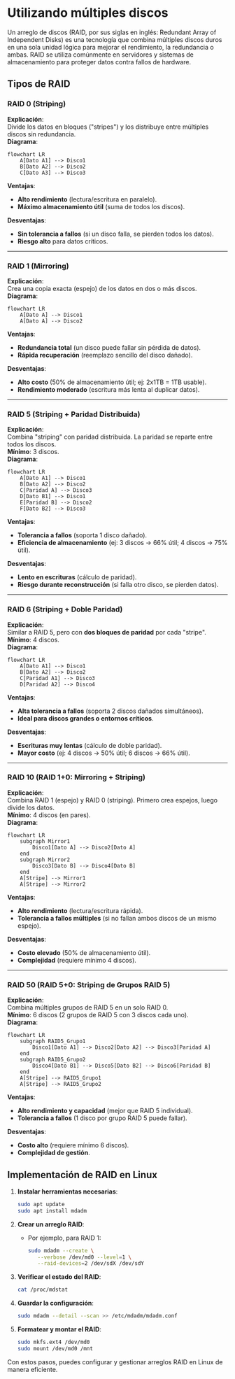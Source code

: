 # Utilizando múltiples discos

Un arreglo de discos (RAID, por sus siglas en inglés: Redundant Array of Independent Disks) es una tecnología que combina múltiples discos duros en una sola unidad lógica para mejorar el rendimiento, la redundancia o ambas. RAID se utiliza comúnmente en servidores y sistemas de almacenamiento para proteger datos contra fallos de hardware.

## Tipos de RAID

### RAID 0 (Striping)
**Explicación**:  
Divide los datos en bloques ("stripes") y los distribuye entre múltiples discos sin redundancia.  
**Diagrama**:
```mermaid
flowchart LR
    A[Dato A1] --> Disco1
    B[Dato A2] --> Disco2
    C[Dato A3] --> Disco3
```

**Ventajas**:  
- **Alto rendimiento** (lectura/escritura en paralelo).  
- **Máximo almacenamiento útil** (suma de todos los discos).  

**Desventajas**:  
- **Sin tolerancia a fallos** (si un disco falla, se pierden todos los datos).  
- **Riesgo alto** para datos críticos.

---

### RAID 1 (Mirroring)  
**Explicación**:  
Crea una copia exacta (espejo) de los datos en dos o más discos.  
**Diagrama**:
```mermaid
flowchart LR
    A[Dato A] --> Disco1
    A[Dato A] --> Disco2
```

**Ventajas**:  
- **Redundancia total** (un disco puede fallar sin pérdida de datos).  
- **Rápida recuperación** (reemplazo sencillo del disco dañado).  

**Desventajas**:  
- **Alto costo** (50% de almacenamiento útil; ej: 2x1TB = 1TB usable).  
- **Rendimiento moderado** (escritura más lenta al duplicar datos).

---

### RAID 5 (Striping + Paridad Distribuida)  
**Explicación**:  
Combina "striping" con paridad distribuida. La paridad se reparte entre todos los discos.  
**Mínimo**: 3 discos.  
**Diagrama**:
```mermaid
flowchart LR
    A[Dato A1] --> Disco1
    B[Dato A2] --> Disco2
    C[Paridad A] --> Disco3
    D[Dato B1] --> Disco1
    E[Paridad B] --> Disco2
    F[Dato B2] --> Disco3
```

**Ventajas**:  
- **Tolerancia a fallos** (soporta 1 disco dañado).  
- **Eficiencia de almacenamiento** (ej: 3 discos → 66% útil; 4 discos → 75% útil).  

**Desventajas**:  
- **Lento en escrituras** (cálculo de paridad).  
- **Riesgo durante reconstrucción** (si falla otro disco, se pierden datos).

---

### RAID 6 (Striping + Doble Paridad) 
**Explicación**:  
Similar a RAID 5, pero con **dos bloques de paridad** por cada "stripe".  
**Mínimo**: 4 discos.  
**Diagrama**:
```mermaid
flowchart LR
    A[Dato A1] --> Disco1
    B[Dato A2] --> Disco2
    C[Paridad A1] --> Disco3
    D[Paridad A2] --> Disco4
```

**Ventajas**:  
- **Alta tolerancia a fallos** (soporta 2 discos dañados simultáneos).  
- **Ideal para discos grandes o entornos críticos**.  

**Desventajas**:  
- **Escrituras muy lentas** (cálculo de doble paridad).  
- **Mayor costo** (ej: 4 discos → 50% útil; 6 discos → 66% útil).

---

### RAID 10 (RAID 1+0: Mirroring + Striping)  
**Explicación**:  
Combina RAID 1 (espejo) y RAID 0 (striping). Primero crea espejos, luego divide los datos.  
**Mínimo**: 4 discos (en pares).  
**Diagrama**:
```mermaid
flowchart LR
    subgraph Mirror1
        Disco1[Dato A] --> Disco2[Dato A]
    end
    subgraph Mirror2
        Disco3[Dato B] --> Disco4[Dato B]
    end
    A[Stripe] --> Mirror1
    A[Stripe] --> Mirror2
```

**Ventajas**:  
- **Alto rendimiento** (lectura/escritura rápida).  
- **Tolerancia a fallos múltiples** (si no fallan ambos discos de un mismo espejo).  

**Desventajas**:  
- **Costo elevado** (50% de almacenamiento útil).  
- **Complejidad** (requiere mínimo 4 discos).

---

### RAID 50 (RAID 5+0: Striping de Grupos RAID 5)
**Explicación**:  
Combina múltiples grupos de RAID 5 en un solo RAID 0.  
**Mínimo**: 6 discos (2 grupos de RAID 5 con 3 discos cada uno).  
**Diagrama**:
```mermaid
flowchart LR
    subgraph RAID5_Grupo1
        Disco1[Dato A1] --> Disco2[Dato A2] --> Disco3[Paridad A]
    end
    subgraph RAID5_Grupo2
        Disco4[Dato B1] --> Disco5[Dato B2] --> Disco6[Paridad B]
    end
    A[Stripe] --> RAID5_Grupo1
    A[Stripe] --> RAID5_Grupo2
```

**Ventajas**:  
- **Alto rendimiento y capacidad** (mejor que RAID 5 individual).  
- **Tolerancia a fallos** (1 disco por grupo RAID 5 puede fallar).  

**Desventajas**:  
- **Costo alto** (requiere mínimo 6 discos).  
- **Complejidad de gestión**.

## Implementación de RAID en Linux

1. **Instalar herramientas necesarias**:
   ```bash
   sudo apt update
   sudo apt install mdadm
   ```

2. **Crear un arreglo RAID**:
   - Por ejemplo, para RAID 1:
     ```bash
     sudo mdadm --create \
        --verbose /dev/md0 --level=1 \
        --raid-devices=2 /dev/sdX /dev/sdY
     ```

3. **Verificar el estado del RAID**:
   ```bash
   cat /proc/mdstat
   ```

4. **Guardar la configuración**:
   ```bash
   sudo mdadm --detail --scan >> /etc/mdadm/mdadm.conf
   ```

5. **Formatear y montar el RAID**:
   ```bash
   sudo mkfs.ext4 /dev/md0
   sudo mount /dev/md0 /mnt
   ```

Con estos pasos, puedes configurar y gestionar arreglos RAID en Linux de manera eficiente.